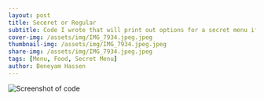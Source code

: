 ```yaml
---
layout: post
title: Seceret or Regular
subtitle: Code I wrote that will print out options for a secret menu if selected, or the regular menu.
cover-img: /assets/img/IMG_7934.jpeg.jpeg
thumbnail-img: /assets/img/IMG_7934.jpeg.jpeg
share-img: /assets/img/IMG_7934.jpeg.jpeg
tags: [Menu, Food, Secret Menu]
author: Beneyam Hassen
---
```


![Screenshot of code](https://beneyam-hassen.github.io/assets/img/IMG_7934.jpeg)
